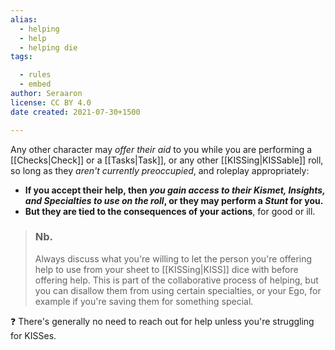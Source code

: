 ```yaml
---
alias:
  - helping
  - help
  - helping die
tags:

  - rules
  - embed
author: Seraaron
license: CC BY 4.0
date created: 2021-07-30+1500

---
```


Any other character may _offer their aid_ to you while you are performing a [[Checks|Check]] or a [[Tasks|Task]], or any other [[KISSing|KISSable]] roll, so long as they _aren't currently preoccupied_, and roleplay appropriately:

-   **If you accept their help, then *you gain access to their Kismet, Insights, and Specialties to use on the roll*, or they may perform a *Stunt* for you.**
-   **But they are tied to the consequences of your actions**, for good or ill.

>### Nb.
>Always discuss what you're willing to let the person you're offering help to use from your sheet to [[KISSing|KISS]] dice with before offering help. This is part of the collaborative process of helping, but you can disallow them from using certain specialties, or your Ego,  for example if you're saving them for something special.

❓ There's generally no need to reach out for help unless you're struggling for KISSes.
